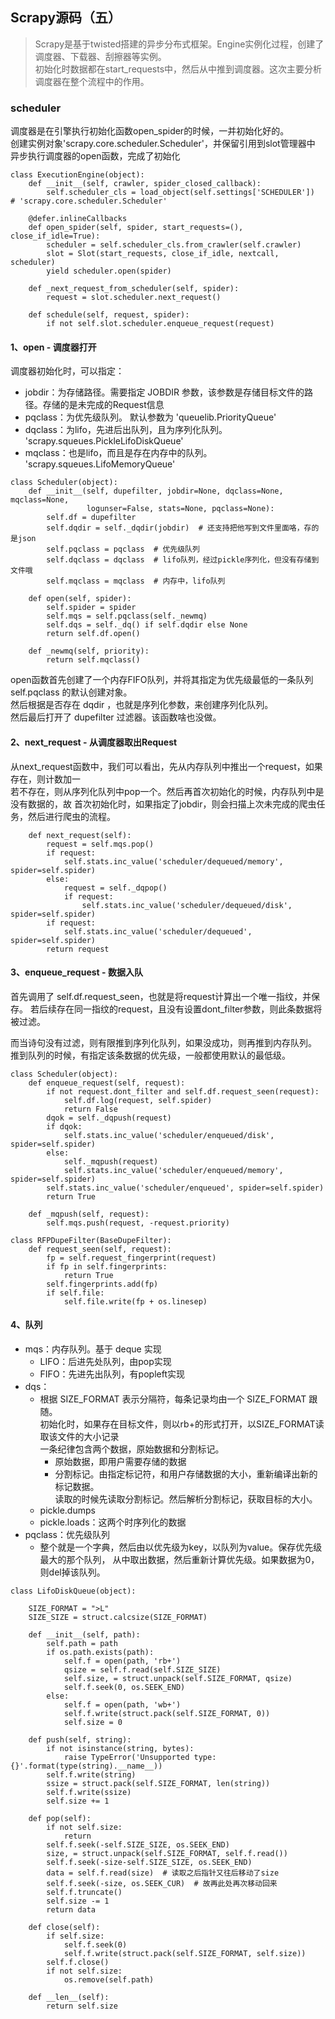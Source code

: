 <!--
2020-02-28 11:26:10
https://ae01.alicdn.com/kf/H0babaa506e534701afbfcf43be15e2e27.png
scrapy
Scrapy源码（五）
Scrapy是基于twisted搭建的异步分布式框架。Engine实例化过程，创建了调度器、下载器、刮擦器等实例。
Scrapy是基于twisted搭建的异步分布式框架。Engine实例化过程，创建了调度器、下载器、刮擦器等实例。初始化时数据都在start_requests中，然后从中推到调度器。这次主要分析调度器在整个流程中的作用。
-->

## Scrapy源码（五）

> Scrapy是基于twisted搭建的异步分布式框架。Engine实例化过程，创建了调度器、下载器、刮擦器等实例。  
> 初始化时数据都在start_requests中，然后从中推到调度器。这次主要分析调度器在整个流程中的作用。

### scheduler
调度器是在引擎执行初始化函数open_spider的时候，一并初始化好的。  
创建实例对象'scrapy.core.scheduler.Scheduler'，并保留引用到slot管理器中   
异步执行调度器的open函数，完成了初始化
```
class ExecutionEngine(object):
    def __init__(self, crawler, spider_closed_callback):
        self.scheduler_cls = load_object(self.settings['SCHEDULER'])  # 'scrapy.core.scheduler.Scheduler'

    @defer.inlineCallbacks
    def open_spider(self, spider, start_requests=(), close_if_idle=True):
        scheduler = self.scheduler_cls.from_crawler(self.crawler)
        slot = Slot(start_requests, close_if_idle, nextcall, scheduler)
        yield scheduler.open(spider)

    def _next_request_from_scheduler(self, spider):
        request = slot.scheduler.next_request()

    def schedule(self, request, spider):
        if not self.slot.scheduler.enqueue_request(request)
```

#### 1、open - 调度器打开
调度器初始化时，可以指定：  
* jobdir：为存储路径。需要指定 JOBDIR 参数，该参数是存储目标文件的路径。存储的是未完成的Request信息
* pqclass：为优先级队列。 默认参数为 'queuelib.PriorityQueue'
* dqclass：为lifo，先进后出队列，且为序列化队列。  'scrapy.squeues.PickleLifoDiskQueue'
* mqclass：也是lifo，而且是存在内存中的队列。 'scrapy.squeues.LifoMemoryQueue'
```
class Scheduler(object):
    def __init__(self, dupefilter, jobdir=None, dqclass=None, mqclass=None,
                 logunser=False, stats=None, pqclass=None):
        self.df = dupefilter
        self.dqdir = self._dqdir(jobdir)  # 还支持把他写到文件里面咯，存的是json
        self.pqclass = pqclass  # 优先级队列
        self.dqclass = dqclass  # lifo队列，经过pickle序列化，但没有存储到文件哦
        self.mqclass = mqclass  # 内存中，lifo队列

    def open(self, spider): 
        self.spider = spider
        self.mqs = self.pqclass(self._newmq)
        self.dqs = self._dq() if self.dqdir else None
        return self.df.open()

    def _newmq(self, priority):
        return self.mqclass()
```
open函数首先创建了一个内存FIFO队列，并将其指定为优先级最低的一条队列 self.pqclass 的默认创建对象。  
然后根据是否存在 dqdir ，也就是序列化参数，来创建序列化队列。  
然后最后打开了 dupefilter 过滤器。该函数啥也没做。

#### 2、next_request - 从调度器取出Request
从next_request函数中，我们可以看出，先从内存队列中推出一个request，如果存在，则计数加一  
若不存在，则从序列化队列中pop一个。然后再首次初始化的时候，内存队列中是没有数据的，故
首次初始化时，如果指定了jobdir，则会扫描上次未完成的爬虫任务，然后进行爬虫的流程。
```
    def next_request(self):
        request = self.mqs.pop()
        if request:
            self.stats.inc_value('scheduler/dequeued/memory', spider=self.spider)
        else:
            request = self._dqpop()
            if request:
                self.stats.inc_value('scheduler/dequeued/disk', spider=self.spider)
        if request:
            self.stats.inc_value('scheduler/dequeued', spider=self.spider)
        return request
```

#### 3、enqueue_request - 数据入队
首先调用了 self.df.request_seen，也就是将request计算出一个唯一指纹，并保存。
若后续存在同一指纹的request，且没有设置dont_filter参数，则此条数据将被过滤。  

而当诗句没有过滤，则有限推到序列化队列，如果没成功，则再推到内存队列。  
推到队列的时候，有指定该条数据的优先级，一般都使用默认的最低级。
```
class Scheduler(object):
    def enqueue_request(self, request):
        if not request.dont_filter and self.df.request_seen(request):
            self.df.log(request, self.spider)
            return False
        dqok = self._dqpush(request)
        if dqok:
            self.stats.inc_value('scheduler/enqueued/disk', spider=self.spider)
        else:
            self._mqpush(request)
            self.stats.inc_value('scheduler/enqueued/memory', spider=self.spider)
        self.stats.inc_value('scheduler/enqueued', spider=self.spider)
        return True

    def _mqpush(self, request): 
        self.mqs.push(request, -request.priority)

class RFPDupeFilter(BaseDupeFilter):
    def request_seen(self, request):
        fp = self.request_fingerprint(request)
        if fp in self.fingerprints:
            return True
        self.fingerprints.add(fp)
        if self.file:
            self.file.write(fp + os.linesep)
```

#### 4、队列
* mqs：内存队列。基于 deque 实现
    * LIFO：后进先处队列，由pop实现
    * FIFO：先进先出队列，有popleft实现
* dqs：
    * 根据 SIZE_FORMAT 表示分隔符，每条记录均由一个 SIZE_FORMAT 跟随。  
    初始化时，如果存在目标文件，则以rb+的形式打开，以SIZE_FORMAT读取该文件的大小记录  
    一条纪律包含两个数据，原始数据和分割标记。
        * 原始数据，即用户需要存储的数据
        * 分割标记。由指定标记符，和用户存储数据的大小，重新编译出新的标记数据。  
        读取的时候先读取分割标记。然后解析分割标记，获取目标的大小。
    * pickle.dumps
    * pickle.loads：这两个时序列化的数据
* pqclass：优先级队列
    * 整个就是一个字典，然后由以优先级为key，以队列为value。保存优先级最大的那个队列，
    从中取出数据，然后重新计算优先级。如果数据为0，则del掉该队列。


```
class LifoDiskQueue(object):

    SIZE_FORMAT = ">L"
    SIZE_SIZE = struct.calcsize(SIZE_FORMAT)

    def __init__(self, path):
        self.path = path
        if os.path.exists(path):
            self.f = open(path, 'rb+')
            qsize = self.f.read(self.SIZE_SIZE)
            self.size, = struct.unpack(self.SIZE_FORMAT, qsize)
            self.f.seek(0, os.SEEK_END)
        else:
            self.f = open(path, 'wb+')
            self.f.write(struct.pack(self.SIZE_FORMAT, 0))
            self.size = 0

    def push(self, string):
        if not isinstance(string, bytes):
            raise TypeError('Unsupported type: {}'.format(type(string).__name__))
        self.f.write(string)
        ssize = struct.pack(self.SIZE_FORMAT, len(string))
        self.f.write(ssize)
        self.size += 1

    def pop(self):
        if not self.size:
            return
        self.f.seek(-self.SIZE_SIZE, os.SEEK_END)
        size, = struct.unpack(self.SIZE_FORMAT, self.f.read())
        self.f.seek(-size-self.SIZE_SIZE, os.SEEK_END)
        data = self.f.read(size)  # 读取之后指针又往后移动了size
        self.f.seek(-size, os.SEEK_CUR)  # 故再此处再次移动回来
        self.f.truncate()
        self.size -= 1
        return data

    def close(self):
        if self.size:
            self.f.seek(0)
            self.f.write(struct.pack(self.SIZE_FORMAT, self.size))
        self.f.close()
        if not self.size:
            os.remove(self.path)

    def __len__(self):
        return self.size
```